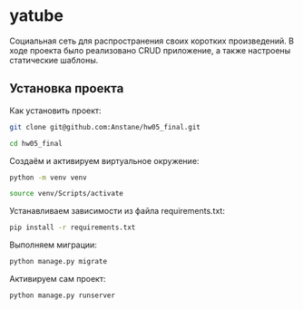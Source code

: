 # yatube

Социальная сеть для распространения своих коротких произведений. В ходе проекта было реализовано CRUD приложение, а также настроены статические шаблоны.

## Установка проекта

Как установить проект:

```bash
git clone git@github.com:Anstane/hw05_final.git

cd hw05_final
```
Создаём и активируем виртуальное окружение:
```bash
python -m venv venv

source venv/Scripts/activate
```
Устанавливаем зависимости из файла requirements.txt:
```bash
pip install -r requirements.txt
```
Выполняем миграции:
```bash
python manage.py migrate
```
Активируем сам проект:
```bash
python manage.py runserver
```
